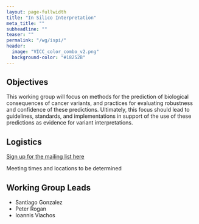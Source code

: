 ```yaml
---
layout: page-fullwidth
title: "In Silico Interpretation"
meta_title: ""
subheadline: ""
teaser: ""
permalink: "/wg/ispi/"
header:
  image: "VICC_color_combo_v2.png"
  background-color: "#18252B"
---
```



## Objectives
This working group will focus on methods for the prediction of biological consequences of cancer variants, and practices for evaluating robustness and confidence of these predictions. Ultimately, this focus should lead to guidelines, standards, and implementations in support of the use of these predictions as evidence for variant interpretations.

## Logistics

[Sign up for the mailing list here](https://groups.google.com/forum/#!forum/vicc-isi-wg)

Meeting times and locations to be determined

## Working Group Leads

* Santiago Gonzalez
* Peter Rogan
* Ioannis Vlachos
